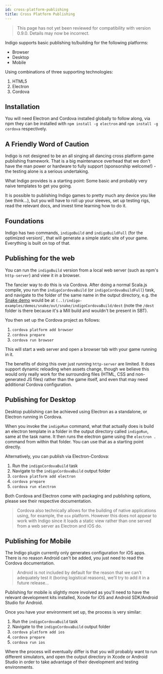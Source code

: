 ```yaml
---
id: cross-platform-publishing
title: Cross Platform Publishing
---
```


> This page has not yet been reviewed for compatibility with version 0.9.0. Details may now be incorrect.

Indigo supports basic publishing to/building for the following platforms:

- Browser
- Desktop
- Mobile

Using combinations of three supporting technologies:

1. HTML5
2. Electron
3. Cordova

## Installation

You will need Electron and Cordova installed globally to follow along, via npm they can be installed with `npm install -g electron` and `npm install -g cordova` respectively.

## A Friendly Word of Caution

Indigo is not designed to be an all singing all dancing cross platform game publishing framework. That is a big maintenance overhead that we don't have the man power or hardware to fully support (sponsorship welcome!) - the testing alone is a serious undertaking.

What Indigo provides is a starting point: Some basic and probably very naive templates to get you going.

It is possible to publishing Indigo games to pretty much any device you like (we think...), but you will have to roll up your sleeves, set up testing rigs, read the relevant docs, and invest time learning how to do it.

## Foundations

Indigo has two commands, `indigoBuild` and `indigoBuildFull` (for the optimized version)`, that will generate a simple static site of your game. Everything is built on top of that.

## Publishing for the web

You can run the `indigoBuild` version from a local web server (such as npm's `http-server`) and view it in a browser.

The fancier way to do this is via Cordova. After doing a normal Scala.js compile, you run the `indigoCordovaBuild` (or `indigoCordovaBuildFull`) task, and navigate to the folder of the same name in the output directory, e.g. the [Snake demo](https://github.com/PurpleKingdomGames/indigo-examples/tree/master/demos/snake) would be at `(..)/indigo-examples/demos/snake/out/snake/indigoCordovaBuild/dest` (note the `/dest` folder is there because it's a Mill build and wouldn't be present in SBT).

You then set up the Cordova project as follows:

1. `cordova platform add browser`
2. `cordova prepare`
3. `cordova run browser`

This will start a web server and open a browser tab with your game running in it.

The benefits of doing this over just running `http-server` are limited. It does support dynamic reloading when assets change, though we believe this would only really work for the surrounding files (HTML, CSS and non-generated JS files) rather than the game itself, and even that may need additional Cordova configuration.

## Publishing for Desktop

Desktop publishing can be achieved using Electron as a standalone, or Electron running in Cordova.

When you invoke the `indigoRun` command, what that actually does is build an electron template in a folder in the output directory called `indigoRun`, same at the task name. It then runs the electron game using the `electron .` command from within that folder. You can use that as a starting point directly.

Alternatively, you can publish via Electron-Cordova:

1. Run the `indigoCordovaBuild` task
2. Navigate to the `indigoCordovaBuild` output folder
3. `cordova platform add electron`
4. `cordova prepare`
5. `cordova run electron`

Both Cordova and Electron come with packaging and publishing options, please see their respective documentation.

> Cordova also technically allows for the building of native applications using, for example, the `osx` platform. However this does not appear to work with Indigo since it loads a static view rather than one served from a web server as Electron and iOS do.

## Publishing for Mobile

The Indigo plugin currently only generates configuration for iOS apps. There is no reason Android can't be added, you just need to read the Cordova documentation.

> Android is not included by default for the reason that we can't adequately test it (boring logistical reasons), we'll try to add it in a future release...

Publishing for mobile is slightly more involved as you'll need to have the relevant development kits installed, Xcode for iOS and Android SDK/Android Studio for Android.

Once you have your environment set up, the process is very similar:

1. Run the `indigoCordovaBuild` task
2. Navigate to the `indigoCordovaBuild` output folder
3. `cordova platform add ios`
4. `cordova prepare`
5. `cordova run ios`

Where the process will eventually differ is that you will probably want to run different simulators, and open the output directory in Xcode or Android Studio in order to take advantage of their development and testing environments.
